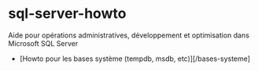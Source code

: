 # sql-server-howto

Aide pour opérations administratives, développement et optimisation dans Microsoft SQL Server

- [Howto pour les bases système (tempdb, msdb, etc)][/bases-systeme]
